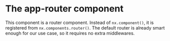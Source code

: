 # The app-router component

This component is a router component. Instead of `nx.component()`, it is registered from
`nx.components.router()`. The default router is already smart enough for our use case, so it
requires no extra middlewares.
